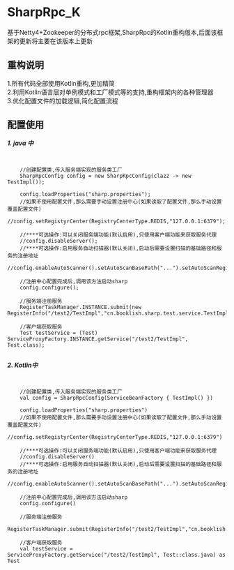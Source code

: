 # SharpRpc_K
基于Netty4+Zookeeper的分布式rpc框架,SharpRpc的Kotlin重构版本,后面该框架的更新将主要在该版本上更新

## 重构说明
1.所有代码全部使用Kotlin重构,更加精简<br>
2.利用Kotlin语言层对单例模式和工厂模式等的支持,重构框架内的各种管理器<br>
3.优化配置文件的加载逻辑,简化配置流程

## 配置使用
***1.  java 中***

<pre><code>

    //创建配置类,传入服务端实现的服务类工厂
    SharpRpcConfig config = new SharpRpcConfig(clazz -> new TestImpl());

    config.loadProperties("sharp.properties");
    //如果不使用配置文件,那么需要手动设置注册中心(如果读取了配置文件,那么手动设置覆盖配置文件)
    //config.setRegistyrCenter(RegistryCenterType.REDIS,"127.0.0.1:6379");

    //****可选操作:可以关闭服务端功能(默认启用),只使用客户端功能来获取服务代理
    //config.disableServer();
    //****可选操作:启用服务自动扫描器(默认关闭),启动后需要设置扫描的基础路径和服务的注册地址
    //config.enableAutoScanner().setAutoScanBasePath("...").setAutoScanRegisterAddress("...");

    //注册中心配置完成后,调用该方法启动sharp
    config.configure();

    //服务端注册服务
    RegisterTaskManager.INSTANCE.submit(new RegisterInfo("/test2/TestImpl","cn.booklish.sharp.test.service.TestImpl","127.0.0.1:12200"));

    //客户端获取服务
    Test testService = (Test) ServiceProxyFactory.INSTANCE.getService("/test2/TestImpl", Test.class);

</code></pre>


***2. Kotlin中***

<pre><code>

    //创建配置类,传入服务端实现的服务类工厂
    val config = SharpRpcConfig(ServiceBeanFactory { TestImpl() })
    
    config.loadProperties("sharp.properties")
    //如果不使用配置文件,那么需要手动设置注册中心(如果读取了配置文件,那么手动设置覆盖配置文件)
    //config.setRegistyrCenter(RegistryCenterType.REDIS,"127.0.0.1:6379")
    
    //****可选操作:可以关闭服务端功能(默认启用),只使用客户端功能来获取服务代理
    //config.disableServer()
    //****可选操作:启用服务自动扫描器(默认关闭),启动后需要设置扫描的基础路径和服务的注册地址
    //config.enableAutoScanner().setAutoScanBasePath("...").setAutoScanRegisterAddress("...")
    
    //注册中心配置完成后,调用该方法启动sharp
    config.configure()
    
    //服务端注册服务
    RegisterTaskManager.submit(RegisterInfo("/test2/TestImpl","cn.booklish.sharp.test.service.TestImpl","127.0.0.1:12200"))

    //客户端获取服务
    val testService = ServiceProxyFactory.getService("/test2/TestImpl", Test::class.java) as Test

</code></pre>


